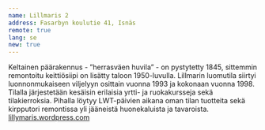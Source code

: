 ```yaml
---
name: Lillmaris 2
address: Fasarbyn koulutie 41, Isnäs
remote: true
lang: se
new: true
---
```

Keltainen päärakennus - ”herrasväen huvila” - on pystytetty 1845, sittemmin remontoitu keittiösiipi on lisätty taloon 
1950-luvulla.  Lillmarin luomutila siirtyi luonnonmukaiseen viljelyyn osittain vuonna 1993 ja kokonaan vuonna 1998. 
Tilalla järjestetään kesäisin erilaisia yrtti- ja ruokakursseja sekä tilakierroksia.  Pihalla löytyy LWT-päivien aikana 
oman tilan tuotteita sekä kirpputori remontissa yli jääneistä huonekaluista ja tavaroista. 
[lillymaris.wordpress.com](https://lillymaris.wordpress.com)
